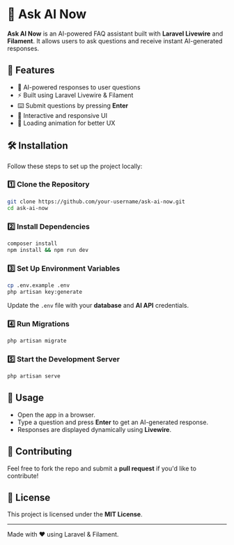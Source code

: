 # 🤖 Ask AI Now

**Ask AI Now** is an AI-powered FAQ assistant built with **Laravel Livewire** and **Filament**. It allows users to ask questions and receive instant AI-generated responses.

## 🚀 Features

- 🧠 AI-powered responses to user questions
- ⚡ Built using Laravel Livewire & Filament
- ⌨️ Submit questions by pressing **Enter**
- 🎨 Interactive and responsive UI
- 🔄 Loading animation for better UX

## 🛠️ Installation

Follow these steps to set up the project locally:

### 1️⃣ Clone the Repository
```sh
git clone https://github.com/your-username/ask-ai-now.git
cd ask-ai-now
```

### 2️⃣ Install Dependencies
```sh
composer install
npm install && npm run dev
```

### 3️⃣ Set Up Environment Variables
```sh
cp .env.example .env
php artisan key:generate
```
Update the `.env` file with your **database** and **AI API** credentials.

### 4️⃣ Run Migrations
```sh
php artisan migrate
```

### 5️⃣ Start the Development Server
```sh
php artisan serve
```

## 🎯 Usage
- Open the app in a browser.
- Type a question and press **Enter** to get an AI-generated response.
- Responses are displayed dynamically using **Livewire**.

## 🔧 Contributing
Feel free to fork the repo and submit a **pull request** if you'd like to contribute!

## 📄 License
This project is licensed under the **MIT License**.

---
Made with ❤️ using Laravel & Filament.

